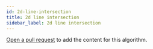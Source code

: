 ```yaml
---
id: 2d-line-intersection
title: 2d line intersection
sidebar_label: 2d line intersection
---
```


[Open a pull request](https://github.com/AllAlgorithms/algorithms/tree/master/docs/2d-line-intersection.md) to add the content for this algorithm.